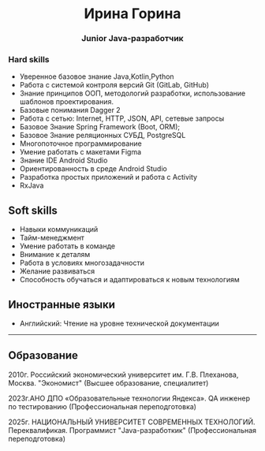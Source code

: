 <h1 align="center">Ирина Горина</a> 
<h3 align="center"> Junior Java-разработчик </h3>


###  Hard skills
- Уверенное базовое знание Java,Kotlin,Python
- Работа с системой контроля версий Git (GitLab, GitHub)
- Знание принципов ООП, методологий разработки, использование шаблонов проектирования.
- Базовые понимания Dagger 2
- Работа с сетью: Internet, HTTP, JSON, API, сетевые запросы
- Базовое Знание Spring Framework (Boot, ORM);
- Базовое Знание реляционных СУБД, PostgreSQL
- Многопоточное программирование
- Умение работать с макетами Figma
- Знание IDE Android Studio
- Ориентированность в среде Android Studio
- Разработка простых приложений и работа с Activity
- RxJava


##  Soft skills
- Навыки коммуникаций
- Тайм-менеджмент
- Умение работать в команде
- Внимание к деталям
- Работа в условиях многозадачности
- Желание развиваться
- Способность обучаться и адаптироваться к новым технологиям

##  Иностранные языки
- Английский: Чтение на уровне технической документации
---

## Образование
2010г. Российский экономический университет им. Г.В. Плеханова, Москва. "Экономист" (Высшее образование, специалитет)

2023г.АНО ДПО «Образовательные технологии Яндекса». QA инженер по тестированию (Профессиональная переподготовка) 

2025г. НАЦИОНАЛЬНЫЙ УНИВЕРСИТЕТ СОВРЕМЕННЫХ ТЕХНОЛОГИЙ. Переквалификая. Программист
"Java-разработкик" (Профессиональная переподготовка) <br>



